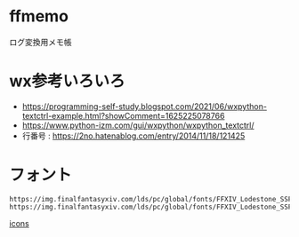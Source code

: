 # ffmemo
ログ変換用メモ帳

# wx参考いろいろ
* https://programming-self-study.blogspot.com/2021/06/wxpython-textctrl-example.html?showComment=1625225078766
* https://www.python-izm.com/gui/wxpython/wxpython_textctrl/
* 行番号 : https://2no.hatenablog.com/entry/2014/11/18/121425

# フォント
```
https://img.finalfantasyxiv.com/lds/pc/global/fonts/FFXIV_Lodestone_SSF.woff
https://img.finalfantasyxiv.com/lds/pc/global/fonts/FFXIV_Lodestone_SSF.ttf
```

[icons](https://thewakingsands.github.io/ffxiv-axis-font-icons/)
